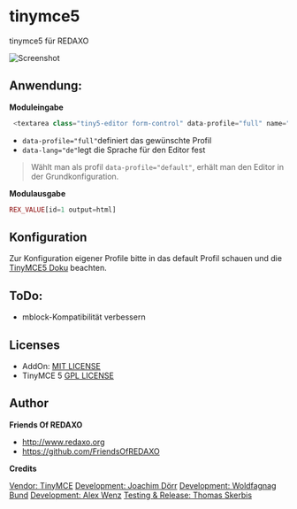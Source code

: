 # tinymce5 

tinymce5 für REDAXO

![Screenshot](https://github.com/FriendsOfREDAXO/tinymce5/blob/assets/screenshot.png?raw=true)

## Anwendung: 

**Moduleingabe**

```php
 <textarea class="tiny5-editor form-control" data-profile="full" name="REX_INPUT_VALUE[1]">REX_VALUE[1]</textarea>
```

- `data-profile="full"`definiert das gewünschte Profil 
- `data-lang="de"`legt die Sprache für den Editor fest

> Wählt man als profil `data-profile="default"`, erhält man den Editor in der Grundkonfiguration. 

**Modulausgabe**

```php
REX_VALUE[id=1 output=html]
```

## Konfiguration

Zur Konfiguration eigener Profile bitte in das default Profil schauen und die [TinyMCE5 Doku](https://www.tiny.cloud/docs/) beachten. 

## ToDo:

- mblock-Kompatibilität verbessern


## Licenses

- AddOn: [MIT LICENSE](https://github.com/FriendsOfREDAXO/tinymce5/blob/master/LICENSE.md)
- TinyMCE 5 [GPL LICENSE](https://github.com/tinymce/tinymce/blob/develop/LICENSE.TXT)


## Author

**Friends Of REDAXO**

* http://www.redaxo.org
* https://github.com/FriendsOfREDAXO

**Credits**

[Vendor: TinyMCE](https://www.tiny.cloud)
[Development: Joachim Dörr](https://github.com/joachimdoerr)
[Development: Woldfagnag Bund](https://github.com/dtpop)
[Development: Alex Wenz](https://github.com/alexwenz)
[Testing & Release: Thomas Skerbis](https://github.com/skerbis)


